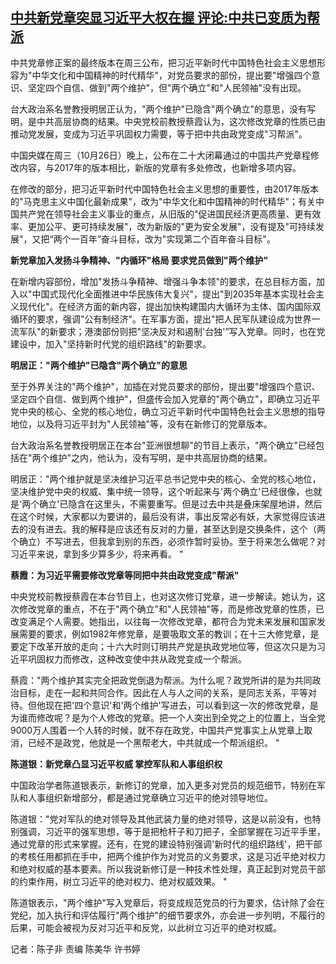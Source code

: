 <!--1666866780000-->
[中共新党章突显习近平大权在握 评论:中共已变质为帮派](https://www.rfa.org/mandarin/yataibaodao/ec-10272022063343.html)
------

<p><span style="font-weight: 400;">中共党章修正案的最终版本在周三公布，把习近平新时代中国特色社会主义思想形容为"中华文化和中国精神的时代精华"，对党员要求的部份，提出要"增强四个意识、坚定四个自信、做到"两个维护"，但"两个确立"和"人民领袖"没有出现。</span></p><p><span style="font-weight: 400;">台大政治系名誉教授明居正认为，"两个维护"已隐含"两个确立"的意思，没有写明，是中共高层协商的结果。中央党校前教授蔡霞认为，这次修改党章的性质已由推动党发展，变成为习近平巩固权力需要，等于把中共由政党变成"习帮派"。</span></p><p><span style="font-weight: 400;">中国央媒在周三（10月26日）晚上，公布在二十大闭幕通过的中国共产党章程修改内容，与2017年的版本相比，新版的党章有多处修改，也新增多项内容。</span></p><p><span style="font-weight: 400;">在修改的部分，把习近平新时代中国特色社会主义思想的重要性，由2017年版本的"马克思主义中国化最新成果"，改为"中华文化和中国精神的时代精华"；有关中国共产党在领导社会主义事业的重点，从旧版的"促进国民经济更高质量、更有效率、更加公平、更可持续发展"，改为新版的"更为安全发展"，没有提及"可持续发展"，又把“两个一百年”奋斗目标，改为"实现第二个百年奋斗目标"。</span></p><p><b>新党章加入发扬斗争精神、"内循环"格局 要求党员做到"两个维护"</b></p><p><span style="font-weight: 400;">在新增内容部份，增加"发扬斗争精神、增强斗争本领"的要求，在总目标方面，加入以"中国式现代化全面推进中华民族伟大复兴"，提出"到2035年基本实现社会主义现代化"。在经济方面的新内容，提出加快构建国内大循环为主体、国内国际双循环的要求，强调"公有制经济"。在军事方面，提出"把人民军队建设成为世界一流军队"的新要求；港澳部份则把"坚决反对和遏制'台独'”写入党章。同时，也在党建设中，加入"坚持新时代党的组织路线"的新要求。</span></p><p><b>明居正："两个维护"已隐含"两个确立"的意思</b></p><p><span style="font-weight: 400;">至于外界关注的"两个维护"，加插在对党员要求的部份，提出要"增强四个意识、坚定四个自信、做到两个维护"，但盛传会加入党章的"两个确立"，即确立习近平党中央的核心、全党的核心地位，确立习近平新时代中国特色社会主义思想的指导地位，以及将习近平封为"人民领袖"等，没有在新修订的党章版本。</span></p><p><span style="font-weight: 400;">台大政治系名誉教授明居正在本台"亚洲很想聊"的节目上表示，"两个确立"已经包括在"两个维护"之内，他认为，没有写明，是中共高层协商的结果。</span></p><p><span style="font-weight: 400;">明居正："两个维护就是坚决维护习近平总书记党中央的核心、全党的核心地位，坚决维护党中央的权威、集中统一领导，这个听起来与'两个确立'已经很像，也就是'两个确立'已隐含在这里头，不需要重写。但是过去中共是叠床架屋地讲，然后在这个时候，大家都以为要讲的，最后没有讲，事出反常必有妖，大家觉得应该进去的没有进去。我的解释是应该还有反对的力量，甚至达到是交换条件，这个（两个确立）不写进去，但我拿到别的东西，必须作暂时妥协。至于将来怎么做呢？对习近平来说，拿到多少算多少，将来再看。 "</span></p><p><b>蔡霞：为习近平需要修改党章等同把中共由政党变成"帮派"</b></p><p><span style="font-weight: 400;">中央党校前教授蔡霞在本台节目上，也对这次修订党章，进一步解读。她认为，这次修改党章的重点，不在于"两个确立"和"人民领袖"等，而是修改党章的性质，已改变满足个人需要。她指出，以往每一次修改党章，都符合为党未来发展和国家发展需要的要求，例如1982年修党章，是要吸取文革的教训；在十三大修党章，是要定下改革开放的走向；十六大时则订明共产党是执政党地位等，但这次只是为习近平巩固权力而修改，这种改变使中共从政党变成一个帮派。</span></p><p><span style="font-weight: 400;">蔡霞："两个维护其实完全把政党倒退为帮派。为什么呢？政党所讲的是为共同政治目标，走在一起和共同合作。因此在人与人之间的关系，是同志关系，平等对待。但他现在把'四个意识'和'两个维护'写进去，可以看到这一次的修改党章，是为谁而修改呢？是为个人修改的党章。把一个人突出到全党之上的位置上，当全党9000万人围着一个人转的时候，就不存在政党，中国共产党事实上从党章上取消，已经不是政党，他就是一个黑帮老大，中共就成一个帮派组织。 "</span></p><p><b>陈道银：新党章凸显习近平权威 掌控军队和人事组织权</b></p><p><span style="font-weight: 400;">中国政治学者陈道银表示，新修订的党章，加入更多对党员的规范细节，特别在军队和人事组织新增部分，都是通过党章确立习近平的绝对领导地位。</span></p><p><span style="font-weight: 400;">陈道银："党对军队的绝对领导及其他武装力量的绝对领导，这是以前没有，也特别强调，习近平的强军思想，等于是把枪杆子和刀把子，全部掌握在习近平手里，通过党章的形式来掌握。还有，在党的建设特别强调'新时代的组织路线'，把干部的考核任用都抓在手中，把两个维护作为对党员的义务要求，这是习近平绝对权力和绝对权威的基本要素。所以我说新修订是一种技术性处理，真正起到对党员干部的约束作用，树立习近平的绝对权力、绝对权威效果。 "</span></p><p><span style="font-weight: 400;">陈道银表示，"两个维护"写入党章后，将变成规范党员的行为要求，估计除了会在党纪，加入执行和评估履行"两个维护"的细节要求外，亦会进一步列明，不履行的后果，可能会被视为反对习近平和反党，以此树立习近平的绝对权威。</span></p><p><span style="font-weight: 400;">记者：陈子非 责编 陈美华 许书婷</span></p><p><br/><br/></p>
